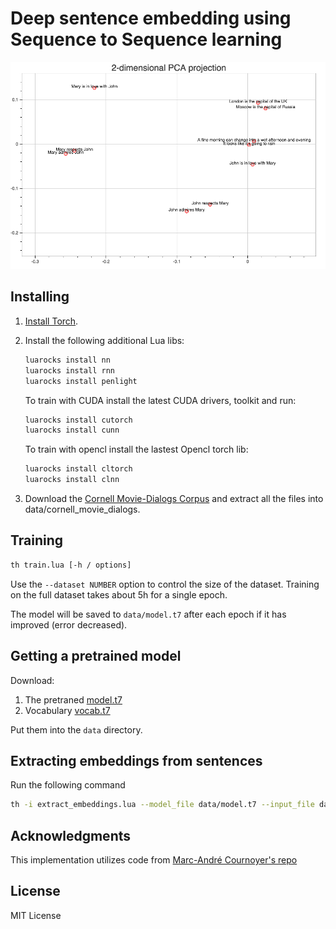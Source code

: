 #  Deep sentence embedding using Sequence to Sequence learning

![screenshot](images/2d_pca_projection.png)

## Installing

1. [Install Torch](http://torch.ch/docs/getting-started.html).
2. Install the following additional Lua libs:

   ```sh
   luarocks install nn
   luarocks install rnn
   luarocks install penlight
   ```
   
   To train with CUDA install the latest CUDA drivers, toolkit and run:

   ```sh
   luarocks install cutorch
   luarocks install cunn
   ```
   
   To train with opencl install the lastest Opencl torch lib:

   ```sh
   luarocks install cltorch
   luarocks install clnn
   ```

3. Download the [Cornell Movie-Dialogs Corpus](http://www.mpi-sws.org/~cristian/Cornell_Movie-Dialogs_Corpus.html) and extract all the files into data/cornell_movie_dialogs.

## Training

```sh
th train.lua [-h / options]
```

Use the `--dataset NUMBER` option to control the size of the dataset. Training on the full dataset takes about 5h for a single epoch.

The model will be saved to `data/model.t7` after each epoch if it has improved (error decreased).

## Getting a pretrained model
Download:

1. The pretraned [model.t7](https://drive.google.com/file/d/0BwsDa5L6bdMpTC1GUEtPbWE2Zms/view?usp=sharing)
2. Vocabulary [vocab.t7](https://drive.google.com/file/d/0BwsDa5L6bdMpQV9zOTRhZlNPWG8/view?usp=sharing)

Put them into the `data` directory.

## Extracting embeddings from sentences
Run the following command
```sh
th -i extract_embeddings.lua --model_file data/model.t7 --input_file data/test_sentences.txt --output_file data/embeddings.t7 --cuda
```

## Acknowledgments
This implementation utilizes code from [Marc-André Cournoyer's repo](https://github.com/macournoyer/neuralconvo)

## License
MIT License
